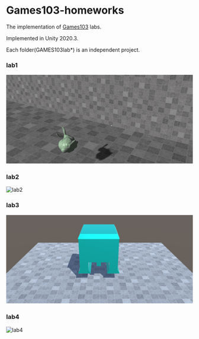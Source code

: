 # Games103-homeworks

The implementation of [Games103](https://games-cn.org/games103/) labs.

Implemented in Unity 2020.3.

Each folder(GAMES103lab*) is an independent project.

### lab1

![lab1](ASSETS\lab1.gif)

### lab2

![lab2](ASSETS\lab2.gif)

### lab3

![lab3](ASSETS\lab3.gif)

### lab4

![lab4](ASSETS\lab4.gif)
